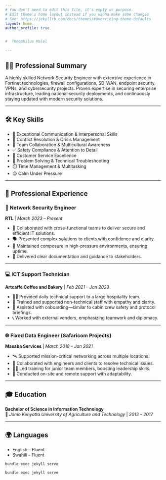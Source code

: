```yaml
---
# You don't need to edit this file, it's empty on purpose.
# Edit theme's home layout instead if you wanna make some changes
# See: https://jekyllrb.com/docs/themes/#overriding-theme-defaults
layout: home
author_profile: true


#  Theophilus Malel

---
```


## 🧑‍💼 **Professional Summary**

A highly skilled Network Security Engineer with extensive experience in Fortinet technologies, firewall configurations, SD-WAN, endpoint security, VPNs, and cybersecurity projects. 
  Proven expertise in securing enterprise infrastructure, leading national security deployments, and continuously staying updated with modern security solutions.

---

## 🛠️ **Key Skills**

- 💬 Exceptional Communication & Interpersonal Skills  
- 🧯 Conflict Resolution & Crisis Management  
- 🤝 Team Collaboration & Multicultural Awareness  
- ✅ Safety Compliance & Attention to Detail  
- 🌟 Customer Service Excellence  
- 🧠 Problem Solving & Technical Troubleshooting  
- ⏱️ Time Management & Multitasking  
- 😌 Calm Under Pressure  

---

## 💼 **Professional Experience**

### 🔐 **Network Security Engineer**  
**RTL** | *March 2023 – Present*  
- 🤝 Collaborated with cross-functional teams to deliver secure and efficient IT solutions.  
- 🗣️ Presented complex solutions to clients with confidence and clarity.  
- 🔄 Maintained composure in high-pressure environments, ensuring uptime.  
- 📝 Delivered clear documentation and guidance to stakeholders.

---

### 💻 **ICT Support Technician**  
**Artcaffe Coffee and Bakery** | *Feb 2021 – Jan 2023*  
- 🧑‍🔧 Provided daily technical support to a large hospitality team.  
- 🧘 Trained and supported non-technical staff with empathy and clarity.  
- 🛬 Assisted with onboarding—similar to cabin crew safety and protocol briefings.  
- 📞 Worked with external vendors, emphasizing teamwork and diplomacy.

---

### 🌐 **Fixed Data Engineer (Safaricom Projects)**  
**Masaba Services** | *March 2018 – Jan 2021*  
- 🛰️ Supported mission-critical networking across multiple locations.  
- 🧩 Collaborated with engineers and clients to resolve technical issues.  
- 🧑‍🏫 Led training for junior team members, boosting leadership skills.  
- 🚐 Conducted on-site and remote support with adaptability.

---

## 🎓 **Education**

**Bachelor of Science in Information Technology**  
📍 *Jomo Kenyatta University of Agriculture and Technology* | *2013 – 2017*

---

## 🌍 **Languages**

- English – Fluent  
- Swahili – Fluent
```
bundle exec jekyll serve

bundle exec jekyll serve




